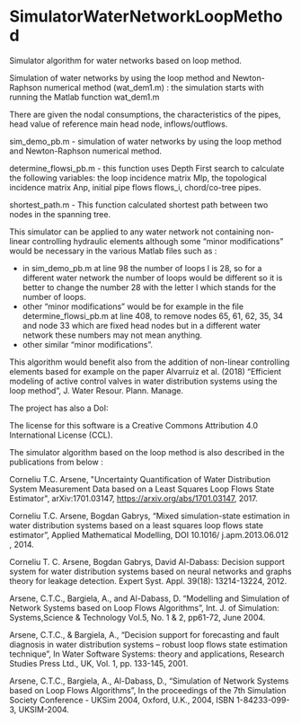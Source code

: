 # SimulatorWaterNetworkLoopMethod
Simulator algorithm for water networks based on loop method.


Simulation of water networks by using the loop method and Newton-Raphson numerical method  (wat_dem1.m) : the simulation starts with running the Matlab function wat_dem1.m
 
There are given the nodal consumptions, the characteristics of the pipes, head value of reference main head node, inflows/outflows. 

sim_demo_pb.m   - simulation of water networks by using the loop method and Newton-Raphson numerical method.

determine_flowsi_pb.m - this function uses Depth First search to calculate the following variables: the loop incidence matrix Mlp, the topological incidence matrix Anp, initial pipe flows flows_i, chord/co-tree pipes.

shortest_path.m  - This function calculated shortest path between two nodes in the spanning tree.

This simulator can be applied to any water network not containing non-linear controlling hydraulic elements although some “minor modifications” would be necessary in the various Matlab files such as :
- in sim_demo_pb.m at line 98 the number of loops l is 28, so for a different water network the number of loops would be different so it is better to change the number 28 with the letter l which stands for the number of loops.  
- other “minor modifications” would be for example in the file determine_flowsi_pb.m at line 408, to remove nodes 65, 61, 62, 35, 34 and node 33 which are fixed head nodes but in a different water network these numbers may not mean anything.
- other similar “minor modifications”.  

This algorithm would benefit also from the addition of non-linear controlling elements based for example on the paper Alvarruiz et al. (2018) “Efficient modeling of active control valves in water distribution systems using the loop method”, J. Water Resour. Plann. Manage.  

The project has also a DoI: 

The license for this software is a Creative Commons Attribution 4.0 International License (CCL). 

The simulator algorithm based on the loop method is also described in the publications from below :

Corneliu T.C. Arsene, "Uncertainty Quantification of Water Distribution System Measurement Data based on a Least Squares Loop Flows State Estimator", arXiv:1701.03147, https://arxiv.org/abs/1701.03147, 2017.

Corneliu T.C. Arsene, Bogdan Gabrys, “Mixed simulation-state estimation in water distribution systems based on a least squares loop flows state estimator”, Applied Mathematical Modelling, DOI 10.1016/ j.apm.2013.06.012 , 2014.

Corneliu T. C. Arsene, Bogdan Gabrys, David Al-Dabass: Decision support system for water distribution systems based on neural networks and graphs theory for leakage detection. Expert Syst. Appl. 39(18): 13214-13224, 2012.

Arsene, C.T.C., Bargiela, A., and Al-Dabass, D. “Modelling and Simulation of Network Systems based on Loop Flows Algorithms”, Int. J. of Simulation: Systems,Science & Technology Vol.5, No. 1 & 2, pp61-72, June 2004.

Arsene, C.T.C., & Bargiela, A., “Decision support for forecasting and fault diagnosis in water distribution systems – robust loop flows state estimation technique”, In Water Software Systems: theory and applications, Research Studies Press Ltd., UK, Vol. 1, pp. 133-145, 2001.

Arsene, C.T.C., Bargiela, A., Al-Dabass, D., “Simulation of Network Systems based on Loop Flows Algorithms”, In the proceedings of the 7th Simulation Society Conference - UKSim 2004, Oxford, U.K., 2004, ISBN 1-84233-099-3, UKSIM-2004.
